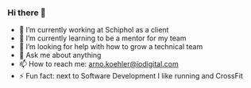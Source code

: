 ### Hi there 👋

- 🔭 I’m currently working at Schiphol as a client
- 🌱 I’m currently learning to be a mentor for my team
- 🤔 I’m looking for help with how to grow a technical team
- 💬 Ask me about anything
- 📫 How to reach me: arno.koehler@iodigital.com
- ⚡ Fun fact: next to Software Development I like running and CrossFit

<!--
**arnokoehler/arnokoehler** is a ✨ _special_ ✨ repository because its `README.md` (this file) appears on your GitHub profile.

Here are some ideas to get you started:


-->
